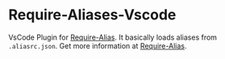 # Require-Aliases-Vscode

VsCode Plugin for [Require-Alias](https://github.com/erdemefe07/require-alias). It basically loads aliases from `.aliasrc.json`. Get more information at [Require-Alias](https://github.com/erdemefe07/require-alias).
